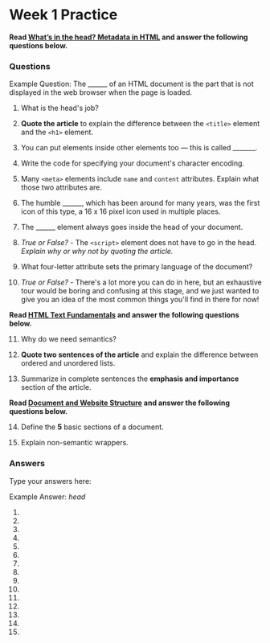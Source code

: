 # Week 1 Practice

**Read [What’s in the head? Metadata in HTML](https://developer.mozilla.org/en-US/docs/Learn/HTML/Introduction_to_HTML/The_head_metadata_in_HTML) and answer the following questions below.**

### Questions

Example Question: The ______ of an HTML document is the part that is not displayed in the web browser when the page is loaded. 

1. What is the head's job?

2. **Quote the article** to explain the difference between the `<title>` element and the `<h1>` element. 

3. You can put elements inside other elements too — this is called _______.

4. Write the code for specifying your document's character encoding.

5. Many `<meta>` elements include `name` and `content` attributes. Explain what those two attributes are.

6. The humble ______, which has been around for many years, was the first icon of this type, a 16 x 16 pixel icon used in multiple places.

7. The ______ element always goes inside the head of your document.

8. *True or False?* - The `<script>` element does not have to go in the head. *Explain why or why not by quoting the article.*

9. What four-letter attribute sets the primary language of the document?

10. *True or False?* - There's a lot more you can do in here, but an exhaustive tour would be boring and confusing at this stage, and we just wanted to give you an idea of the most common things you'll find in there for now!

**Read [HTML Text Fundamentals](https://developer.mozilla.org/en-US/docs/Learn/HTML/Introduction_to_HTML/HTML_text_fundamentals) and answer the following questions below.**

11. Why do we need semantics?

12. **Quote two sentences of the article** and explain the difference between ordered and unordered lists.

13. Summarize in complete sentences the **emphasis and importance** section of the article.

**Read [Document and Website Structure](https://developer.mozilla.org/en-US/docs/Learn/HTML/Introduction_to_HTML/Document_and_website_structure) and answer the following questions below.**

14. Define the **5** basic sections of a document.

15. Explain non-semantic wrappers.

### Answers
Type your answers here:

Example Answer: *head*

1. 

2. 

3. 

4. 

5. 

6. 

7. 

8. 

9. 

10. 

11. 

12. 

13. 

14. 

15. 
